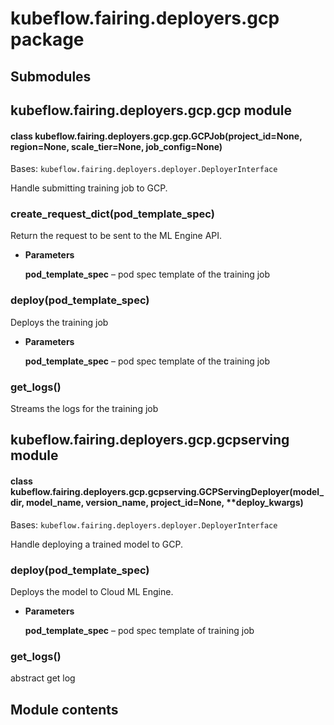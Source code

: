 # kubeflow.fairing.deployers.gcp package

## Submodules

## kubeflow.fairing.deployers.gcp.gcp module


#### class kubeflow.fairing.deployers.gcp.gcp.GCPJob(project_id=None, region=None, scale_tier=None, job_config=None)
Bases: `kubeflow.fairing.deployers.deployer.DeployerInterface`

Handle submitting training job to GCP.


### create_request_dict(pod_template_spec)
Return the request to be sent to the ML Engine API.


* **Parameters**

    **pod_template_spec** – pod spec template of the training job



### deploy(pod_template_spec)
Deploys the training job


* **Parameters**

    **pod_template_spec** – pod spec template of the training job



### get_logs()
Streams the logs for the training job

## kubeflow.fairing.deployers.gcp.gcpserving module


#### class kubeflow.fairing.deployers.gcp.gcpserving.GCPServingDeployer(model_dir, model_name, version_name, project_id=None, \*\*deploy_kwargs)
Bases: `kubeflow.fairing.deployers.deployer.DeployerInterface`

Handle deploying a trained model to GCP.


### deploy(pod_template_spec)
Deploys the model to Cloud ML Engine.


* **Parameters**

    **pod_template_spec** – pod spec template of training job



### get_logs()
abstract get log

## Module contents
